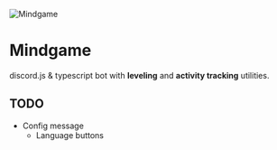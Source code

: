![Mindgame](https://github.com/emigrek/mindgame/blob/main/media/repo-header.png)

# Mindgame

discord.js & typescript bot with **leveling** and **activity tracking** utilities.

## TODO
* Config message
    * Language buttons